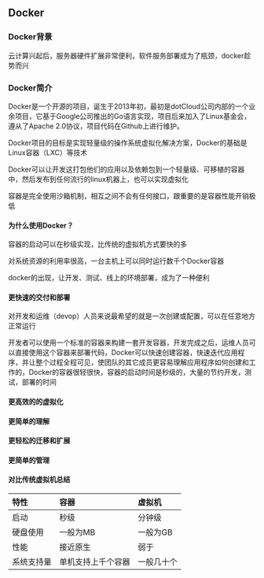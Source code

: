 ## Docker

### Docker背景

云计算兴起后，服务器硬件扩展非常便利，软件服务部署成为了瓶颈，docker趁势而兴

### Docker简介

Docker是一个开源的项目，诞生于2013年初，最初是dotCloud公司内部的一个业余项目，它基于Google公司推出的Go语言实现，项目后来加入了Linux基金会，遵从了Apache 2.0协议，项目代码在Github上进行维护。

Docker项目的目标是实现轻量级的操作系统虚拟化解决方案，Docker的基础是Linux容器（LXC）等技术

Docker可以让开发这打包他们的应用以及依赖包到一个轻量级、可移植的容器中，然后发布到任何流行的linux机器上，也可以实现虚拟化

容器是完全使用沙箱机制，相互之间不会有任何接口，跟重要的是容器性能开销极低

#### 为什么使用Docker？

容器的启动可以在秒级实现，比传统的虚拟机方式要快的多

对系统资源的利用率很高，一台主机上可以同时运行数千个Docker容器

docker的出现，让开发、测试、线上的环境部署，成为了一种便利

#### 更快速的交付和部署

对开发和运维（devop）人员来说最希望的就是一次创建或配置，可以在任意地方正常运行

开发者可以使用一个标准的容器来构建一套开发容器，开发完成之后，运维人员可以直接使用这个容器来部署代码，Docker可以快速创建容器，快速迭代应用程序，并让整个过程全程可见，使团队的其它成员更容易理解应用程序如何创建和工作的，Docker的容器很轻很快，容器的启动时间是秒级的，大量的节约开发，测试，部署的时间

#### 更高效的的虚拟化

#### 更简单的理解

#### 更轻松的迁移和扩展

#### 更简单的管理

#### 对比传统虚拟机总结

| **特性** | **容器** | **虚拟机** |
| :--- | :--- | :--- |
| 启动 | 秒级 | 分钟级 |
| 硬盘使用 | 一般为MB | 一般为GB |
| 性能 | 接近原生 | 弱于 |
| 系统支持量 | 单机支持上千个容器 | 一般几十个 |





